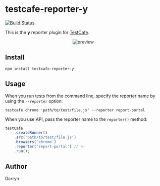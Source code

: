 # testcafe-reporter-y
[![Build Status](https://travis-ci.org/redfox256/testcafe-reporter-y.svg)](https://travis-ci.org/redfox256/testcafe-reporter-y)

This is the **y** reporter plugin for [TestCafe](http://devexpress.github.io/testcafe).

<p align="center">
    <img src="https://raw.github.com/redfox256/testcafe-reporter-y/master/media/preview.png" alt="preview" />
</p>

## Install

```
npm install testcafe-reporter-y
```

## Usage

When you run tests from the command line, specify the reporter name by using the `--reporter` option:

```
testcafe chrome 'path/to/test/file.js' --reporter report-portal
```


When you use API, pass the reporter name to the `reporter()` method:

```js
testCafe
    .createRunner()
    .src('path/to/test/file.js')
    .browsers('chrome')
    .reporter('report-portal') // <-
    .run();
```

## Author
Darryn 
